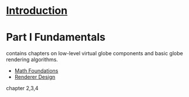 # [Introduction](1.introduction.md)
# Part I Fundamentals
contains chapters on low-level virtual globe components and basic globe rendering algorithms.
- [Math Foundations](./2.MathFoundations.md)
- [Renderer Design](./3.RendererDesign.md)

 chapter 2,3,4